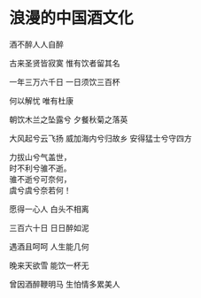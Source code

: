 # 浪漫的中国酒文化

酒不醉人人自醉

古来圣贤皆寂寞 惟有饮者留其名

一年三万六千日 一日须饮三百杯

何以解忧 唯有杜康

朝饮木兰之坠露兮 夕餐秋菊之落英

大风起兮云飞扬 威加海内兮归故乡 安得猛士兮守四方

力拔山兮气盖世，\
时不利兮骓不逝。\
骓不逝兮可奈何，\
虞兮虞兮奈若何！

愿得一心人 白头不相离

三百六十日 日日醉如泥

遇酒且呵呵 人生能几何

晚来天欲雪 能饮一杯无

曾因酒醉鞭明马 生怕情多累美人
